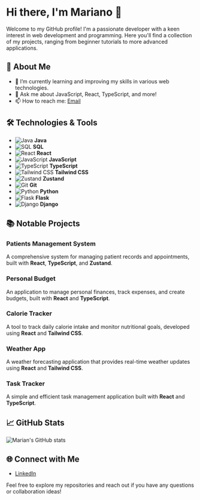 # Hi there, I'm Mariano 👋

Welcome to my GitHub profile! I'm a passionate developer with a keen interest in web development and programming. Here you'll find a collection of my projects, ranging from beginner tutorials to more advanced applications.

## 🚀 About Me

- 🌱 I’m currently learning and improving my skills in various web technologies.
- 💬 Ask me about JavaScript, React, TypeScript, and more!
- 📫 How to reach me: [Email](mailto:mariano.koci@gmail.com)

## 🛠️ Technologies & Tools

- ![Java](https://img.shields.io/badge/-Java-007396?logo=java&logoColor=white&style=flat) **Java**
- ![SQL](https://img.shields.io/badge/-SQL-4479A1?logo=database&logoColor=white&style=flat) **SQL**
- ![React](https://img.shields.io/badge/-React-61DAFB?logo=react&logoColor=black&style=flat) **React**
- ![JavaScript](https://img.shields.io/badge/-JavaScript-F7DF1E?logo=javascript&logoColor=black&style=flat) **JavaScript**
- ![TypeScript](https://img.shields.io/badge/-TypeScript-3178C6?logo=typescript&logoColor=white&style=flat) **TypeScript**
- ![Tailwind CSS](https://img.shields.io/badge/-TailwindCSS-06B6D4?logo=tailwindcss&logoColor=white&style=flat) **Tailwind CSS**
- ![Zustand](https://img.shields.io/badge/-Zustand-E5E5E5?logo=zustand&logoColor=black&style=flat) **Zustand**
- ![Git](https://img.shields.io/badge/-Git-F05032?logo=git&logoColor=white&style=flat) **Git**
- ![Python](https://img.shields.io/badge/-Python-3776AB?logo=python&logoColor=white&style=flat) **Python**
- ![Flask](https://img.shields.io/badge/-Flask-000000?logo=flask&logoColor=white&style=flat) **Flask**
- ![Django](https://img.shields.io/badge/-Django-092E20?logo=django&logoColor=white&style=flat) **Django**



## 📚 Notable Projects

### Patients Management System
A comprehensive system for managing patient records and appointments, built with **React**, **TypeScript**, and **Zustand**.

### Personal Budget
An application to manage personal finances, track expenses, and create budgets, built with **React** and **TypeScript**.

### Calorie Tracker
A tool to track daily calorie intake and monitor nutritional goals, developed using **React** and **Tailwind CSS**.

### Weather App
A weather forecasting application that provides real-time weather updates using **React** and **Tailwind CSS**.

### Task Tracker
A simple and efficient task management application built with **React** and **TypeScript**.

## 📈 GitHub Stats

![Marian's GitHub stats](https://github-readme-stats.vercel.app/api?username=MKoci85&show_icons=true&theme=radical)

## 🌐 Connect with Me

- [LinkedIn](https://linkedin.com/in/mkoci)

Feel free to explore my repositories and reach out if you have any questions or collaboration ideas!
